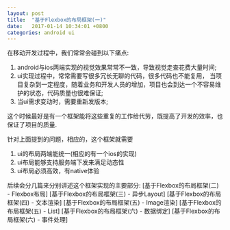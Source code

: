 ```yaml
---
layout: post
title:  "基于Flexbox的布局框架(一)"
date:   2017-01-14 10:34:01 +0800
categories: android ui
---
```

在移动开发过程中，我们常常会碰到以下痛点:
1. android与ios两端实现的视觉效果常常不一致，导致视觉走查花费大量时间;
2. ui实现过程中，常常需要写很多冗长无聊的代码，很多代码也不能复用，
当项目复杂到一定程度，随着业务和开发人员的增加，项目也会到达一个不容易维护的状态，代码质量也很难保证;
3. 当ui需求变动时，需要重新发版本;

这个时候最好是有一个框架能将这些重复的工作给代劳，既提高了开发的效率，也保证了项目的质量.

针对上面提到的问题，相应的，这个框架就需要
1. ui的布局两端能统一(相应的有一个ios的实现)
2. ui布局能够支持服务端下发来满足动态性
3. ui布局必须高效，有native体验

后续会分几篇来分别讲述这个框架实现的主要部分:
[基于Flexbox的布局框架(二) - Flexbox布局]
[基于Flexbox的布局框架(三) - 异步Layout]
[基于Flexbox的布局框架(四) - 文本渲染]
[基于Flexbox的布局框架(五) - Image渲染]
[基于Flexbox的布局框架(五) - List]
[基于Flexbox的布局框架(六) - 数据绑定]
[基于Flexbox的布局框架(六) - 事件处理]
